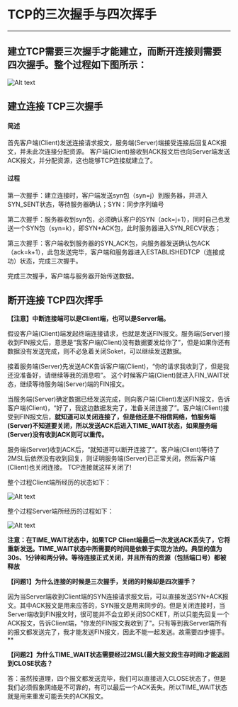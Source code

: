 # TCP的三次握手与四次挥手
---
## 建立TCP需要三次握手才能建立，而断开连接则需要四次握手。整个过程如下图所示：
![Alt text](http://img.my.csdn.net/uploads/201108/7/0_131271823564Rx.gif )


## 建立连接 TCP三次握手
  #### 简述
  首先客户端(Client)发送连接请求报文，服务端(Server)端接受连接后回复ACK报文，并未此次连接分配资源。 客户端(Client)接收到ACK报文后也向Server端发送ACK报文，并分配资源，这也能够TCP连接就建立了。
  
  #### 过程
  第一次握手：建立连接时，客户端发送syn包（syn=j）到服务器，并进入SYN_SENT状态，等待服务器确认；SYN：同步序列编号
  
  第二次握手：服务器收到syn包，必须确认客户的SYN（ack=j+1），同时自己也发送一个SYN包（syn=k），即SYN+ACK包，此时服务器进入SYN_RECV状态；

  第三次握手：客户端收到服务器的SYN_ACK包，向服务器发送确认包ACK（ack=k+1），此包发送完毕，客户端和服务器进入ESTABLISHEDTCP（连接成功）状态，完成三次握手。

  完成三次握手，客户端与服务器开始传送数据。
  
## 断开连接 TCP四次挥手

  **【注意】中断连接端可以是Client端，也可以是Server端。**
  
  假设客户端(Client)端发起终端连接请求，也就是发送FIN报文。服务端(Server)接收到FIN报文后，意思是“我客户端(Client)没有数据要发给你了”，但是如果你还有数据没有发送完成，则不必急着关闭Soket，可以继续发送数据。
  
  接着服务端(Server)先发送ACK告诉客户端(Client)，“你的请求我收到了，但是我还没准备好，请继续等我的消息啦”。 这个时候客户端(Client)就进入FIN_WAIT状态，继续等待服务端(Server)端的FIN报文。
  
  当服务端(Server)确定数据已经发送完成，则向客户端(Client)发送FIN报文，告诉客户端(Client)，“好了，我这边数据发完了，准备关闭连接了”。客户端(Client)接受到FIN报文后，**就知道可以关闭连接了，但是他还是不相信网络，怕服务端(Server)不知道要关闭，所以发送ACK后进入TIME_WAIT状态，如果服务端(Server)没有收到ACK则可以重传。**
  
  服务端(Server)收到ACK后，“就知道可以断开连接了”。客户端(Client)等待了2MSL后依然没有收到回复，则证明服务端(Server)已正常关闭，然后客户端(Client)也关闭连接。 TCP连接就这样关闭了!

  整个过程Client端所经历的状态如下：
  
![Alt text](http://img.my.csdn.net/uploads/201108/7/0_1312719804oSkK.gif )

  整个过程Server端所经历的过程如下：
  
![Alt text](http://img.my.csdn.net/uploads/201108/7/0_1312719833030b.gif )

  **注意：在TIME_WAIT状态中，如果TCP Client端最后一次发送ACK丢失了，它将重新发送。TIME_WAIT状态中所需要的时间是依赖于实现方法的。典型的值为30s、1分钟和两分钟。等待连接正式关闭，并且所有的资源（包括端口号）都被释放**
  
  **【问题1】为什么连接的时候是三次握手，关闭的时候却是四次握手？**
  
  因为当Server端收到Client端的SYN连接请求报文后，可以直接发送SYN+ACK报文。其中ACK报文是用来应答的，SYN报文是用来同步的。但是关闭连接时，当Server端收到FIN报文时，很可能并不会立即关闭SOCKET，所以只能先回复一个ACK报文，告诉Client端，"你发的FIN报文我收到了"。只有等到我Server端所有的报文都发送完了，我才能发送FIN报文，因此不能一起发送。故需要四步握手。**
  
  **【问题2】为什么TIME_WAIT状态需要经过2MSL(最大报文段生存时间)才能返回到CLOSE状态？**

  答：虽然按道理，四个报文都发送完毕，我们可以直接进入CLOSE状态了，但是我们必须假象网络是不可靠的，有可以最后一个ACK丢失。所以TIME_WAIT状态就是用来重发可能丢失的ACK报文。
